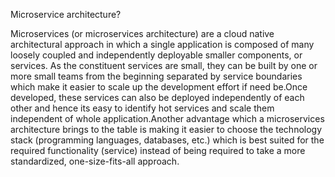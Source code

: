 Microservice architecture?

Microservices (or microservices architecture) are a cloud native architectural approach in which a single application is composed of many loosely coupled and independently deployable smaller components, or services. As the constituent services are small, they can be built by one or more small teams from the beginning separated by service boundaries which make it easier to scale up the development effort if need be.Once developed, these services can also be deployed independently of each other and hence its easy to identify hot services and scale them independent of whole application.Another advantage which a microservices architecture brings to the table is making it easier to choose the technology stack (programming languages, databases, etc.) which is best suited for the required functionality (service) instead of being required to take a more standardized, one-size-fits-all approach.
